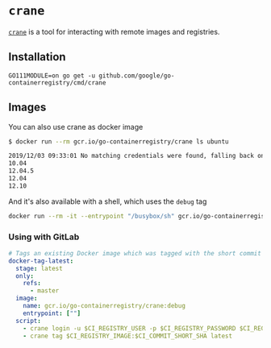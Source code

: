 # `crane`

[`crane`](doc/crane.md) is a tool for interacting with remote images
and registries.

## Installation

```
GO111MODULE=on go get -u github.com/google/go-containerregistry/cmd/crane
```

## Images

You can also use crane as docker image

```sh
$ docker run --rm gcr.io/go-containerregistry/crane ls ubuntu

2019/12/03 09:33:01 No matching credentials were found, falling back on anonymous
10.04
12.04.5
12.04
12.10
```

And it's also available with a shell, which uses the `debug` tag

```sh
docker run --rm -it --entrypoint "/busybox/sh" gcr.io/go-containerregistry/crane:debug
```

### Using with GitLab

```yaml
# Tags an existing Docker image which was tagged with the short commit hash with the tag 'latest'
docker-tag-latest:
  stage: latest
  only:
    refs:
      - master
  image:
    name: gcr.io/go-containerregistry/crane:debug
    entrypoint: [""]
  script:
    - crane login -u $CI_REGISTRY_USER -p $CI_REGISTRY_PASSWORD $CI_REGISTRY
    - crane tag $CI_REGISTRY_IMAGE:$CI_COMMIT_SHORT_SHA latest
```
